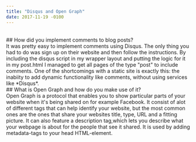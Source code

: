 ```yaml
---
title: "Disqus and Open Graph"
date: 2017-11-19 -0100
---
```

<br>
## How did you implement comments to blog posts?  
<br>
It was pretty easy to implement comments using Disqus. The only thing you had to do was sign up on their 
website and then follow the instructions. By including the disqus script in my wrapper layout and putting the logic
for it in my post.html I managed to get all pages of the type "post" to include comments. One of the 
shortcomings with a static site is exactly this: the inabiity to add dynamic functionality like comments, without using services like *Disqus*.  
<br>
## What is Open Graph and how do you make use of it?  
<br>
Open Graph is a protocol that enables you to show particular parts of your website when it's being shared
on for example Facebook. It consist of alot of different tags that can help identify your website, but the most common ones are the ones that share your websites title, type, URL and a fitting picture. It can also feature a description tag,which lets you describe what your webpage is about for the people that see it shared. It is used by adding metadata-tags to your head HTML-element.